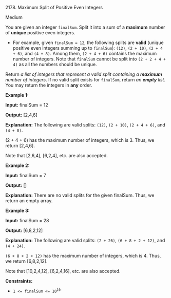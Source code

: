 2178\. Maximum Split of Positive Even Integers

Medium

You are given an integer `finalSum`. Split it into a sum of a **maximum** number of **unique** positive even integers.

*   For example, given `finalSum = 12`, the following splits are **valid** (unique positive even integers summing up to `finalSum`): `(12)`, `(2 + 10)`, `(2 + 4 + 6)`, and `(4 + 8)`. Among them, `(2 + 4 + 6)` contains the maximum number of integers. Note that `finalSum` cannot be split into `(2 + 2 + 4 + 4)` as all the numbers should be unique.

Return _a list of integers that represent a valid split containing a **maximum** number of integers_. If no valid split exists for `finalSum`, return _an **empty** list_. You may return the integers in **any** order.

**Example 1:**

**Input:** finalSum = 12

**Output:** [2,4,6]

**Explanation:** The following are valid splits: `(12)`, `(2 + 10)`, `(2 + 4 + 6)`, and `(4 + 8)`.

(2 + 4 + 6) has the maximum number of integers, which is 3. Thus, we return [2,4,6].

Note that [2,6,4], [6,2,4], etc. are also accepted. 

**Example 2:**

**Input:** finalSum = 7

**Output:** []

**Explanation:** There are no valid splits for the given finalSum. Thus, we return an empty array. 

**Example 3:**

**Input:** finalSum = 28

**Output:** [6,8,2,12]

**Explanation:** The following are valid splits: `(2 + 26)`, `(6 + 8 + 2 + 12)`, and `(4 + 24)`.

`(6 + 8 + 2 + 12)` has the maximum number of integers, which is 4. Thus, we return [6,8,2,12].

Note that [10,2,4,12], [6,2,4,16], etc. are also accepted. 

**Constraints:**

*   <code>1 <= finalSum <= 10<sup>10</sup></code>